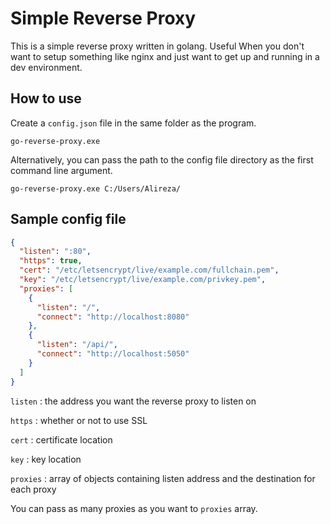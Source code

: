 # Simple Reverse Proxy

This is a simple reverse proxy written in golang. Useful When you don't want to setup something like nginx and just want to get up and running in a dev environment.

## How to use

Create a `config.json` file in the same folder as the program.

```
go-reverse-proxy.exe
```

Alternatively, you can pass the path to the config file directory as the first command line argument.

```
go-reverse-proxy.exe C:/Users/Alireza/
```

## Sample config file

```json
{
  "listen": ":80",
  "https": true,
  "cert": "/etc/letsencrypt/live/example.com/fullchain.pem",
  "key": "/etc/letsencrypt/live/example.com/privkey.pem",
  "proxies": [
    {
      "listen": "/",
      "connect": "http://localhost:8080"
    },
    {
      "listen": "/api/",
      "connect": "http://localhost:5050"
    }
  ]
}
```

`listen` : the address you want the reverse proxy to listen on

`https` : whether or not to use SSL

`cert` : certificate location

`key` : key location

`proxies` : array of objects containing listen address and the destination for each proxy

You can pass as many proxies as you want to `proxies` array.
